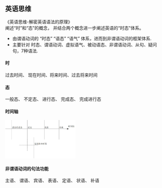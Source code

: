 ## 英语思维
《英语思维-解密英语语法的原理》 <br>
阐述“时”和“态”的概念， 并结合两个概念进一步阐述英语的“时态”体系。

* 由谓语动词的 “时态” “语态” “语气” 体系，进而到非谓语动词的框架体系.
* 主要针对 时态、谓语动词、虚拟语气、被动语态、非谓语动词、从句、疑问句，7种语法.

#### 时
过去时间、 现在时间、将来时间、过去将来时间

#### 态
一般态、 不定态、 进行态、 完成态、 完成进行态

#### 时间轴
<img src="../Pics/timeline.jpg" width="45%">

#### 非谓语动词的句法功能
主语、 谓语、 宾语、 表语、 定语、 状语、 补语


